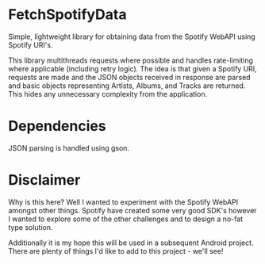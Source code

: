 # FetchSpotifyData


Simple, lightweight library for obtaining data from the Spotify WebAPI using Spotify URI's.

This library multithreads requests where possible and handles rate-limiting where applicable (including retry logic).
The idea is that given a Spotify URI, requests are made and the JSON objects received in response are parsed and  basic objects representing 
Artists, Albums, and Tracks are returned.
This hides any unnecessary complexity from the application.


# Dependencies
JSON parsing is handled using gson.

# Disclaimer
Why is this here? Well I wanted to experiment with the Spotify WebAPI amongst other things. Spotify have created some very good SDK's however I wanted to explore some of the other challenges and to design a no-fat type solution. 

Additionally it is my hope this will be used in a subsequent Android project.
There are plenty of things I'd like to add to this project - we'll see! 
